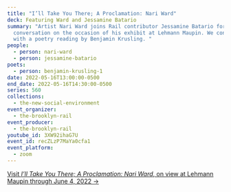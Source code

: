 ```yaml
---
title: "I’ll Take You There; A Proclamation: Nari Ward"
deck: Featuring Ward and Jessamine Batario
summary: "Artist Nari Ward joins Rail contributor Jessamine Batario for a
  conversation on the occasion of his exhibit at Lehmann Maupin. We conclude
  with a poetry reading by Benjamin Krusling. "
people:
  - person: nari-ward
  - person: jessamine-batario
poets:
  - person: benjamin-krusling-1
date: 2022-05-16T13:00:00-0500
end_date: 2022-05-16T14:30:00-0500
series: 560
collections:
  - the-new-social-environment
event_organizer:
  - the-brooklyn-rail
event_producer:
  - the-brooklyn-rail
youtube_id: 3XW92ihaG7U
event_id: recZLzP7MaYa0cfa1
event_platform:
  - zoom
---
```

[Visit *I’ll Take You There; A Proclamation: Nari Ward*, on view at Lehmann Maupin through June 4, 2022 →](https://www.lehmannmaupin.com/exhibitions/nari-ward6)